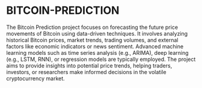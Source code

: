 # BITCOIN-PREDICTION
The Bitcoin Prediction project focuses on forecasting the future price movements of Bitcoin using data-driven techniques. It involves analyzing historical Bitcoin prices, market trends, trading volumes, and external factors like economic indicators or news sentiment. Advanced machine learning models such as time series analysis (e.g., ARIMA), deep learning (e.g., LSTM, RNN), or regression models are typically employed. The project aims to provide insights into potential price trends, helping traders, investors, or researchers make informed decisions in the volatile cryptocurrency market.
